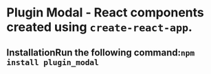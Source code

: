 # Plugin Modal - React components created using `create-react-app`.

## InstallationRun the following command:`npm install plugin_modal`

